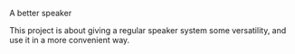 A better speaker

This project is about giving a regular speaker system some versatility, and use it in a more convenient way.